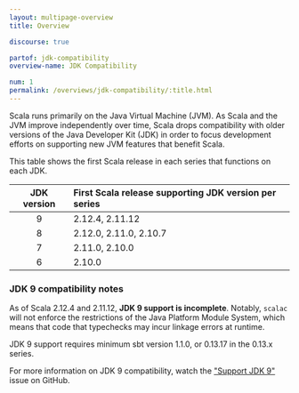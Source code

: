 ```yaml
---
layout: multipage-overview
title: Overview

discourse: true

partof: jdk-compatibility
overview-name: JDK Compatibility

num: 1
permalink: /overviews/jdk-compatibility/:title.html
---
```


Scala runs primarily on the Java Virtual Machine (JVM). As Scala and the JVM improve independently over time, Scala drops compatibility with older versions of the Java Developer Kit (JDK) in order to focus development efforts on supporting new JVM features that benefit Scala.

This table shows the first Scala release in each series that functions on each JDK.

| JDK version | First Scala release supporting JDK version per series |
|:-----------:|:-----------------------------------------------------|
| 9           | 2.12.4, 2.11.12                                      |
| 8           | 2.12.0, 2.11.0, 2.10.7                               |
| 7           | 2.11.0, 2.10.0                                       |
| 6           | 2.10.0                                               |

### JDK 9 compatibility notes

As of Scala 2.12.4 and 2.11.12, **JDK 9 support is incomplete**. Notably, `scalac` will not enforce the restrictions of the Java Platform Module System, which means that code that typechecks may incur linkage errors at runtime.

JDK 9 support requires minimum sbt version 1.1.0, or 0.13.17 in the 0.13.x series.

For more information on JDK 9 compatibility, watch the ["Support JDK 9"](https://github.com/scala/scala-dev/issues/139 "scala/scala-dev #139") issue on GitHub.
